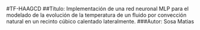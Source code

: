 #TF-HAAGCD
##Título: Implementación de una red neuronal MLP para el modelado de la evolución de la temperatura de un fluido por convección natural en un recinto cúbico calentado lateralmente.
###Autor: Sosa Matias
